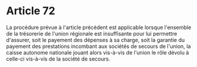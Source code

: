 # Article 72

La procédure prévue à l'article précédent est applicable lorsque l'ensemble de la trésorerie de l'union régionale est insuffisante pour lui permettre d'assurer, soit le payement des dépenses à sa charge, soit la garantie du payement des prestations incombant aux sociétés de secours de l'union, la caisse autonome nationale jouant alors vis-à-vis de l'union le rôle dévolu à celle-ci vis-à-vis de la société de secours.
